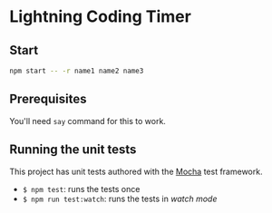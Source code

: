 # Lightning Coding Timer

## Start

```bash
npm start -- -r name1 name2 name3
```

## Prerequisites

You'll need `say` command for this to work.

## Running the unit tests

This project has unit tests authored with the [Mocha](https://mochajs.org/) test framework.

- `$ npm test`: runs the tests once
- `$ npm run test:watch`: runs the tests in *watch mode*

